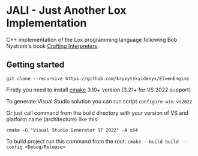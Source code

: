# JALI - Just Another Lox Implementation


C++ implementation of the Lox programming language following Bob Nystrom's book [Crafting Interpreters](http://www.craftinginterpreters.com/).

<h2> Getting started </h2>

`git clone --recursive https://github.com/kryvytskyidenys/ElvenEngine`

Firstly you need to install [cmake](https://cmake.org/) 3.10+ version (3.21+ for VS 2022 support)

To generate Visual Studio solution you can run script `configure-win-vs2022`

Or just call command from the build directory with your version of VS and platform name (architecture) like this:

`cmake -G "Visual Studio Generator 17 2022" -A x64`

To build project run this command from the root:
`cmake --build build --config <Debug/Release>`

